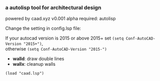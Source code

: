 ### a autolisp tool for architectural design

powered by caad.xyz  v0.001 alpha 
required: autolisp

Change the setting in config.lsp file:

If your autocad version is 2015 or above 2015+  set `(setq Conf-AutoCAD-Version "2015+")`,   
otherwise `(setq Conf-AutoCAD-Version "2015-")`

* **walld**: draw double lines  
* **wallx**: cleanup walls

```
(load "caad.lsp")
```




